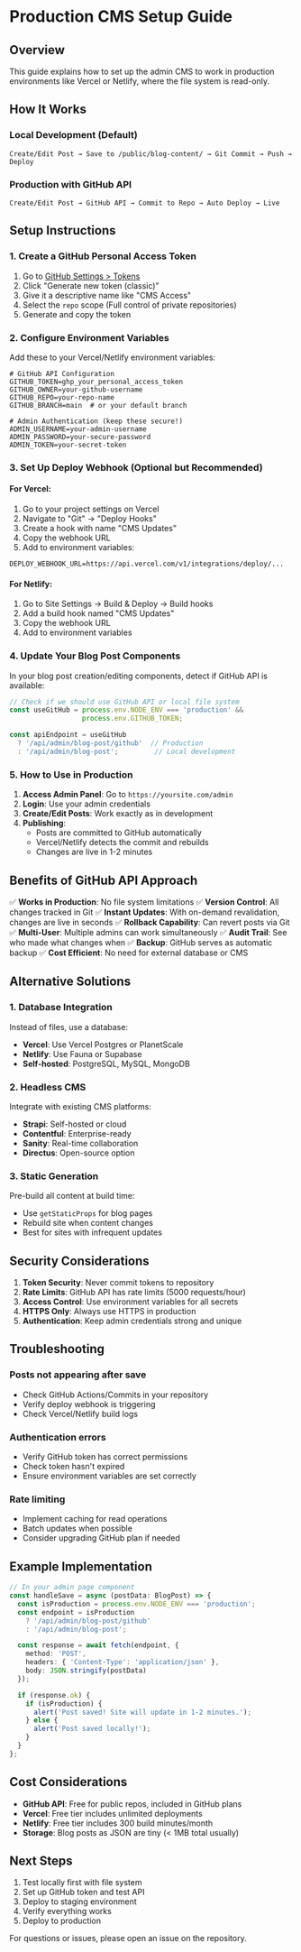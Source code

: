 # Production CMS Setup Guide

## Overview
This guide explains how to set up the admin CMS to work in production environments like Vercel or Netlify, where the file system is read-only.

## How It Works

### Local Development (Default)
```
Create/Edit Post → Save to /public/blog-content/ → Git Commit → Push → Deploy
```

### Production with GitHub API
```
Create/Edit Post → GitHub API → Commit to Repo → Auto Deploy → Live
```

## Setup Instructions

### 1. Create a GitHub Personal Access Token

1. Go to [GitHub Settings > Tokens](https://github.com/settings/tokens)
2. Click "Generate new token (classic)"
3. Give it a descriptive name like "CMS Access"
4. Select the `repo` scope (Full control of private repositories)
5. Generate and copy the token

### 2. Configure Environment Variables

Add these to your Vercel/Netlify environment variables:

```env
# GitHub API Configuration
GITHUB_TOKEN=ghp_your_personal_access_token
GITHUB_OWNER=your-github-username
GITHUB_REPO=your-repo-name
GITHUB_BRANCH=main  # or your default branch

# Admin Authentication (keep these secure!)
ADMIN_USERNAME=your-admin-username
ADMIN_PASSWORD=your-secure-password
ADMIN_TOKEN=your-secret-token
```

### 3. Set Up Deploy Webhook (Optional but Recommended)

#### For Vercel:
1. Go to your project settings on Vercel
2. Navigate to "Git" → "Deploy Hooks"
3. Create a hook with name "CMS Updates"
4. Copy the webhook URL
5. Add to environment variables:
```env
DEPLOY_WEBHOOK_URL=https://api.vercel.com/v1/integrations/deploy/...
```

#### For Netlify:
1. Go to Site Settings → Build & Deploy → Build hooks
2. Add a build hook named "CMS Updates"
3. Copy the webhook URL
4. Add to environment variables

### 4. Update Your Blog Post Components

In your blog post creation/editing components, detect if GitHub API is available:

```typescript
// Check if we should use GitHub API or local file system
const useGitHub = process.env.NODE_ENV === 'production' && 
                  process.env.GITHUB_TOKEN;

const apiEndpoint = useGitHub 
  ? '/api/admin/blog-post/github'  // Production
  : '/api/admin/blog-post';         // Local development
```

### 5. How to Use in Production

1. **Access Admin Panel**: Go to `https://yoursite.com/admin`
2. **Login**: Use your admin credentials
3. **Create/Edit Posts**: Work exactly as in development
4. **Publishing**: 
   - Posts are committed to GitHub automatically
   - Vercel/Netlify detects the commit and rebuilds
   - Changes are live in 1-2 minutes

## Benefits of GitHub API Approach

✅ **Works in Production**: No file system limitations
✅ **Version Control**: All changes tracked in Git
✅ **Instant Updates**: With on-demand revalidation, changes are live in seconds
✅ **Rollback Capability**: Can revert posts via Git
✅ **Multi-User**: Multiple admins can work simultaneously
✅ **Audit Trail**: See who made what changes when
✅ **Backup**: GitHub serves as automatic backup
✅ **Cost Efficient**: No need for external database or CMS

## Alternative Solutions

### 1. Database Integration
Instead of files, use a database:
- **Vercel**: Use Vercel Postgres or PlanetScale
- **Netlify**: Use Fauna or Supabase
- **Self-hosted**: PostgreSQL, MySQL, MongoDB

### 2. Headless CMS
Integrate with existing CMS platforms:
- **Strapi**: Self-hosted or cloud
- **Contentful**: Enterprise-ready
- **Sanity**: Real-time collaboration
- **Directus**: Open-source option

### 3. Static Generation
Pre-build all content at build time:
- Use `getStaticProps` for blog pages
- Rebuild site when content changes
- Best for sites with infrequent updates

## Security Considerations

1. **Token Security**: Never commit tokens to repository
2. **Rate Limits**: GitHub API has rate limits (5000 requests/hour)
3. **Access Control**: Use environment variables for all secrets
4. **HTTPS Only**: Always use HTTPS in production
5. **Authentication**: Keep admin credentials strong and unique

## Troubleshooting

### Posts not appearing after save
- Check GitHub Actions/Commits in your repository
- Verify deploy webhook is triggering
- Check Vercel/Netlify build logs

### Authentication errors
- Verify GitHub token has correct permissions
- Check token hasn't expired
- Ensure environment variables are set correctly

### Rate limiting
- Implement caching for read operations
- Batch updates when possible
- Consider upgrading GitHub plan if needed

## Example Implementation

```typescript
// In your admin page component
const handleSave = async (postData: BlogPost) => {
  const isProduction = process.env.NODE_ENV === 'production';
  const endpoint = isProduction 
    ? '/api/admin/blog-post/github' 
    : '/api/admin/blog-post';

  const response = await fetch(endpoint, {
    method: 'POST',
    headers: { 'Content-Type': 'application/json' },
    body: JSON.stringify(postData)
  });

  if (response.ok) {
    if (isProduction) {
      alert('Post saved! Site will update in 1-2 minutes.');
    } else {
      alert('Post saved locally!');
    }
  }
};
```

## Cost Considerations

- **GitHub API**: Free for public repos, included in GitHub plans
- **Vercel**: Free tier includes unlimited deployments
- **Netlify**: Free tier includes 300 build minutes/month
- **Storage**: Blog posts as JSON are tiny (< 1MB total usually)

## Next Steps

1. Test locally first with file system
2. Set up GitHub token and test API
3. Deploy to staging environment
4. Verify everything works
5. Deploy to production

For questions or issues, please open an issue on the repository.